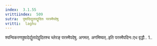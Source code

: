 ```yaml
---
index:  3.1.55
vrittiindex:  509
sutra:  पुषादिद्युताद्यॢदितः परस्मैपदेषु
vritti:  laghu 
---
```


श्यन्विकरणपुषादेर्द्युतादेरॢदितश्च च्लेरङ् परस्मैपदेषु. अगमत्. अगमिष्यत्..इति परस्मैपदिनः.एध वृद्धौ.. 1..

